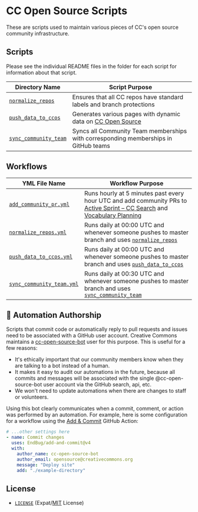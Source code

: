 # CC Open Source Scripts

These are scripts used to maintain various pieces of CC's open source community
infrastructure.


## Scripts

Please see the individual README files in the folder for each script for
information about that script.

| Directory Name                      | Script Purpose |
| ----------------------------------- | -------------- |
| [`normalize_repos`][norm]           | Ensures that all CC repos have standard labels and branch protections |
| [`push_data_to_ccos`][push_to_ccos] | Generates various pages with dynamic data on [CC Open Source][ccos] |
| [`sync_community_team`][sync_team]  | Syncs all Community Team memberships with corresponding memberships in GitHub teams |


## Workflows

| YML File Name                              | Workflow Purpose |
| ------------------------------------------ | ---------------- |
| [`add_community_pr.yml`][community_pr_yml] | Runs hourly at 5 minutes past every hour UTC and add community PRs to [Active Sprint – CC Search][active_sprint] and [Vocabulary Planning][vocab_planning] |
| [`normalize_repos.yml`][norm_pr_yml]       | Runs daily at 00:00 UTC and whenever someone pushes to master branch and uses [`normalize_repos`][norm] |
| [`push_data_to_ccos.yml`][push_ccos_yml]   | Runs daily at 00:00 UTC and whenever someone pushes to master branch and uses [`push_data_to_ccos`][push_to_ccos] |
| [`sync_community_team.yml`][sync_team_yml] | Runs daily at 00:30 UTC and whenever someone pushes to master branch and uses [`sync_community_team`][sync_team] |

[norm]: normalize_repos/
[push_to_ccos]: push_data_to_ccos/
[ccos]: httpe://opensource.creativecommons.org/
[sync_team]: sync_community_team/

[community_pr_yml]: .github/workflows/add_community_pr.yml
[active_sprint]: https://github.com/orgs/creativecommons/projects/7
[vocab_planning]: https://github.com/orgs/creativecommons/projects/13
[norm_pr_yml]: .github/workflows/normalize_repos.yml
[push_ccos_yml]: .github/workflows/push_data_to_ccos.yml
[sync_team_yml]: .github/workflows/sync_community_team.yml


## :robot: Automation Authorship

Scripts that commit code or automatically reply to pull requests and issues need to be associated with a GitHub user account. Creative Commons maintains a [cc-open-source-bot](https://github.com/cc-open-source-bot) user for this purpose. This is useful for a few reasons:

- It's ethically important that our community members know when they are talking to a bot instead of a human.
- It makes it easy to audit our automations in the future, because all commits and messages will be associated with the single @cc-open-source-bot user account via the GitHub search, api, etc.
- We won't need to  update automations when there are changes to staff or volunteers.

Using this bot clearly communicates when a commit, comment, or action was performed by an automation. For example, here is some configuration for a workflow using the [Add & Commit](https://github.com/EndBug/add-and-commit) GitHub Action:

```yml
# ...other settings here
- name: Commit changes
  uses: EndBug/add-and-commit@v4
  with:
    author_name: cc-open-source-bot
    author_email: opensource@creativecommons.org
    message: "Deploy site"
    add: "./example-directory"
```


## License

- [`LICENSE`](LICENSE) (Expat/[MIT][mit] License)

[mit]: http://www.opensource.org/licenses/MIT "The MIT License | Open Source Initiative"
